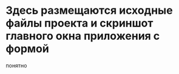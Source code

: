 ﻿# Здесь размещаются исходные файлы проекта и скриншот главного окна приложения с формой




понятно